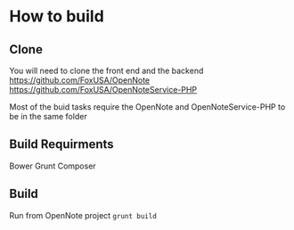 # How to build

## Clone
You will need to clone the front end and the backend
https://github.com/FoxUSA/OpenNote
https://github.com/FoxUSA/OpenNoteService-PHP

Most of the buid tasks require the OpenNote and OpenNoteService-PHP to be in the same folder 

## Build Requirments
Bower
Grunt
Composer

## Build
Run from OpenNote project
`grunt build`

